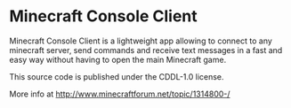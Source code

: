 Minecraft Console Client
========================

Minecraft Console Client is a lightweight app allowing to connect to any minecraft server,
send commands and receive text messages in a fast and easy way without having to open the main Minecraft game.

This source code is published under the CDDL-1.0 license.

More info at http://www.minecraftforum.net/topic/1314800-/
